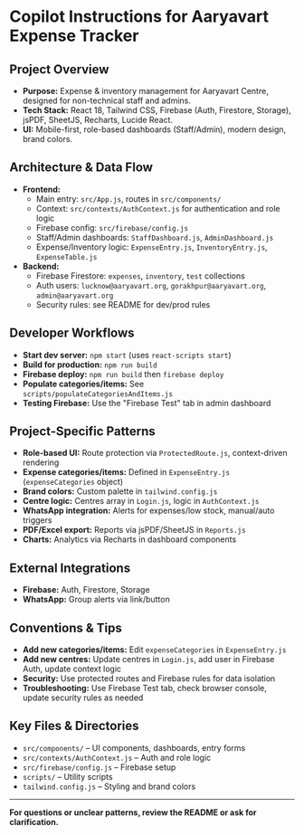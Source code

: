 # Copilot Instructions for Aaryavart Expense Tracker

## Project Overview
- **Purpose:** Expense & inventory management for Aaryavart Centre, designed for non-technical staff and admins.
- **Tech Stack:** React 18, Tailwind CSS, Firebase (Auth, Firestore, Storage), jsPDF, SheetJS, Recharts, Lucide React.
- **UI:** Mobile-first, role-based dashboards (Staff/Admin), modern design, brand colors.

## Architecture & Data Flow
- **Frontend:**
  - Main entry: `src/App.js`, routes in `src/components/`
  - Context: `src/contexts/AuthContext.js` for authentication and role logic
  - Firebase config: `src/firebase/config.js`
  - Staff/Admin dashboards: `StaffDashboard.js`, `AdminDashboard.js`
  - Expense/Inventory logic: `ExpenseEntry.js`, `InventoryEntry.js`, `ExpenseTable.js`
- **Backend:**
  - Firebase Firestore: `expenses`, `inventory`, `test` collections
  - Auth users: `lucknow@aaryavart.org`, `gorakhpur@aaryavart.org`, `admin@aaryavart.org`
  - Security rules: see README for dev/prod rules

## Developer Workflows
- **Start dev server:** `npm start` (uses `react-scripts start`)
- **Build for production:** `npm run build`
- **Firebase deploy:** `npm run build` then `firebase deploy`
- **Populate categories/items:** See `scripts/populateCategoriesAndItems.js`
- **Testing Firebase:** Use the "Firebase Test" tab in admin dashboard

## Project-Specific Patterns
- **Role-based UI:** Route protection via `ProtectedRoute.js`, context-driven rendering
- **Expense categories/items:** Defined in `ExpenseEntry.js` (`expenseCategories` object)
- **Brand colors:** Custom palette in `tailwind.config.js`
- **Centre logic:** Centres array in `Login.js`, logic in `AuthContext.js`
- **WhatsApp integration:** Alerts for expenses/low stock, manual/auto triggers
- **PDF/Excel export:** Reports via jsPDF/SheetJS in `Reports.js`
- **Charts:** Analytics via Recharts in dashboard components

## External Integrations
- **Firebase:** Auth, Firestore, Storage
- **WhatsApp:** Group alerts via link/button

## Conventions & Tips
- **Add new categories/items:** Edit `expenseCategories` in `ExpenseEntry.js`
- **Add new centres:** Update centres in `Login.js`, add user in Firebase Auth, update context logic
- **Security:** Use protected routes and Firebase rules for data isolation
- **Troubleshooting:** Use Firebase Test tab, check browser console, update security rules as needed

## Key Files & Directories
- `src/components/` – UI components, dashboards, entry forms
- `src/contexts/AuthContext.js` – Auth and role logic
- `src/firebase/config.js` – Firebase setup
- `scripts/` – Utility scripts
- `tailwind.config.js` – Styling and brand colors

---
**For questions or unclear patterns, review the README or ask for clarification.**
